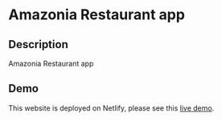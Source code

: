 # Amazonia Restaurant app

## Description

Amazonia Restaurant app

## Demo

This website is deployed on Netlify, please see this [live demo](https://amazoniarestaurant.netlify.app/).
